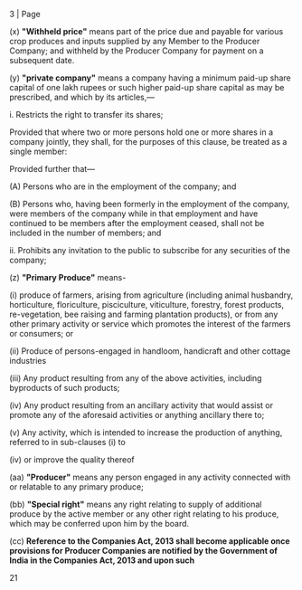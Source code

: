3 | Page

(x) **"Withheld price"** means part of the price due and payable for various crop produces and inputs supplied by any Member to the Producer Company; and withheld by the Producer Company for payment on a subsequent date.

(y) **"private company"** means a company having a minimum paid-up share capital of one lakh rupees or such higher paid-up share capital as may be prescribed, and which by its articles,—

i. Restricts the right to transfer its shares;

Provided that where two or more persons hold one or more shares in a company jointly, they shall, for the purposes of this clause, be treated as a single member:

Provided further that—

(A) Persons who are in the employment of the company; and

(B) Persons who, having been formerly in the employment of the company, were members of the company while in that employment and have continued to be members after the employment ceased, shall not be included in the number of members; and

ii. Prohibits any invitation to the public to subscribe for any securities of the company;

(z) **"Primary Produce"** means-

(i) produce of farmers, arising from agriculture (including animal husbandry, horticulture, floriculture, pisciculture, viticulture, forestry, forest products, re-vegetation, bee raising and farming plantation products), or from any other primary activity or service which promotes the interest of the farmers or consumers; or

(ii) Produce of persons-engaged in handloom, handicraft and other cottage industries

(iii) Any product resulting from any of the above activities, including byproducts of such products;

(iv) Any product resulting from an ancillary activity that would assist or promote any of the aforesaid activities or anything ancillary there to;

(v) Any activity, which is intended to increase the production of anything, referred to in sub-clauses (i) to

(iv) or improve the quality thereof

(aa) **"Producer"** means any person engaged in any activity connected with or relatable to any primary produce;

(bb) **"Special right"** means any right relating to supply of additional produce by the active member or any other right relating to his produce, which may be conferred upon him by the board.

(cc) **Reference to the Companies Act, 2013 shall become applicable once provisions for Producer Companies are notified by the Government of India in the Companies Act, 2013 and upon such**

21